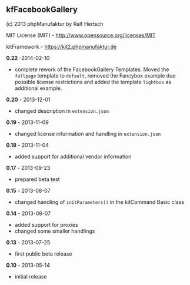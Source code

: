 ## kfFacebookGallery

(c) 2013 phpManufaktur by Ralf Hertsch

MIT License (MIT) - <http://www.opensource.org/licenses/MIT>

kitFramework - <https://kit2.phpmanufaktur.de>

**0.22** -2014-02-10

* complete rework of the FacebookGallery Templates. Moved the `fullpage` template to `default`, removed the Fancybox example due possible license restrictions and added the template `lightbox` as additional example.

**0.20** - 2013-12-01

* changed description in `extension.json`

**0.19** - 2013-11-09

* changed license information and handling in `extension.json`

**0.18** - 2013-11-04

* added support for additional vendor information

**0.17** - 2013-09-23

* prepared beta test

**0.15** - 2013-08-07

* changed handling of `initParameters()` in the kitCommand Basic class

**0.14** - 2013-08-07

* added support for proxies
* changed some smaller handlings

**0.13** - 2013-07-25

* first public beta release

**0.10** - 2013-05-14

* initial release
